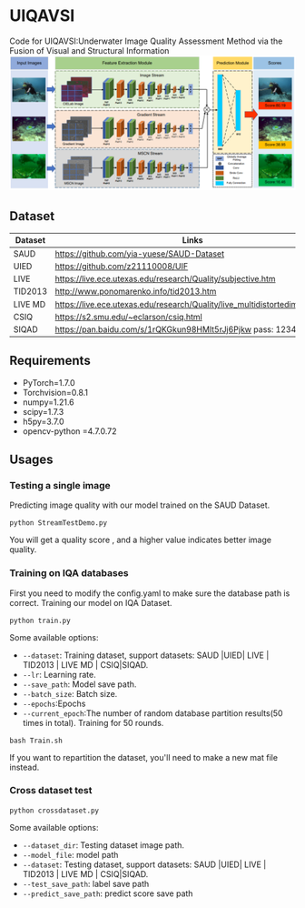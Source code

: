 # UIQAVSI
Code for UIQAVSI:Underwater Image Quality Assessment Method via the Fusion of Visual and Structural Information
![./Net](https://github.com/dart-into/UIQAVSI/blob/main/UIQAVSI/Net.png)

## Dataset
| Dataset   | Links                                                       |
| --------- | ----------------------------------------------------------- |
| SAUD      | https://github.com/yia-yuese/SAUD-Dataset     |
| UIED      | https://github.com/z21110008/UIF      |
| LIVE      | https://live.ece.utexas.edu/research/Quality/subjective.htm      |
| TID2013   | http://www.ponomarenko.info/tid2013.htm                               |
| LIVE MD   | https://live.ece.utexas.edu/research/Quality/live_multidistortedimage.html          |
| CSIQ      | https://s2.smu.edu/~eclarson/csiq.html |
| SIQAD     | https://pan.baidu.com/s/1rQKGkun98HMlt5rJj6Pjkw  pass: 1234 |
## Requirements
- PyTorch=1.7.0
- Torchvision=0.8.1
- numpy=1.21.6
- scipy=1.7.3
- h5py=3.7.0
- opencv-python =4.7.0.72
## Usages

### Testing a single image

Predicting image quality with our model trained on the SAUD Dataset.

```
python StreamTestDemo.py
```

You will get a quality score , and a higher value indicates better image quality.

### Training on IQA databases
First you need to modify the config.yaml to make sure the database path is correct.
Training  our model on IQA Dataset.
```
python train.py
```
Some available options:
* `--dataset`: Training  dataset, support datasets: SAUD |UIED| LIVE | TID2013 | LIVE MD | CSIQ|SIQAD.
* `--lr`: Learning rate.
* `--save_path`: Model save path.
* `--batch_size`: Batch size.
* `--epochs`:Epochs
* `--current_epoch`:The number of random database partition results(50 times in total).
Training for 50 rounds.
```
bash Train.sh
```
If you want to repartition the dataset, you'll need to make a new mat file instead.

### Cross dataset test
```
python crossdataset.py
```
Some available options:
* `--dataset_dir`:  Testing dataset image path.
* `--model_file`: model path
* `--dataset`:  Testing dataset, support datasets: SAUD |UIED| LIVE | TID2013 | LIVE MD | CSIQ|SIQAD.
* `--test_save_path`: label save path
* `--predict_save_path`: predict score save path
